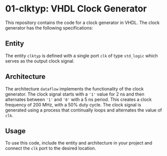 # 01-clktyp: VHDL Clock Generator

This repository contains the code for a clock generator in VHDL. The clock generator has the following specifications:

## Entity

The entity `clktyp` is defined with a single port `clk` of type `std_logic` which serves as the output clock signal.

## Architecture

The architecture `dataflow` implements the functionality of the clock generator. The clock signal starts with a `'1'` value for 2 ns and then alternates between `'1'` and `'0'` with a 5 ns period. This creates a clock frequency of 200 MHz, with a 50% duty cycle. The clock signal is generated using a process that continually loops and alternates the value of `clk`.

## Usage

To use this code, include the entity and architecture in your project and connect the `clk` port to the desired location. 
